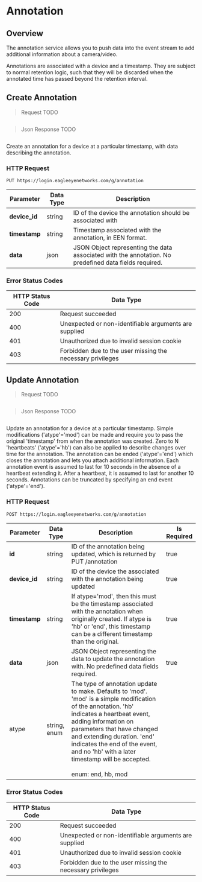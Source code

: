 # Annotation

<!--===================================================================-->
## Overview

The annotation service allows you to push data into the event stream to add additional information about a camera/video.

Annotations are associated with a device and a timestamp. They are subject to normal retention logic, such that they will be discarded when the annotated time has passed beyond the retention interval.

<!--===================================================================-->
## Create Annotation

> Request TODO

```shell
```

> Json Response TODO

```json
```

Create an annotation for a device at a particular timestamp, with data describing the annotation.

### HTTP Request

`PUT https://login.eagleeyenetworks.com/g/annotation`

Parameter       | Data Type   	| Description
---------       | ----------- 	| -----------
**device_id**   | string      	| ID of the device the annotation should be associated with
**timestamp**   | string      	| Timestamp associated with the annotation, in EEN format.
**data**   		| json   		| JSON Object representing the data associated with the annotation. No predefined data fields required.

### Error Status Codes

HTTP Status Code    | Data Type   
------------------- | ----------- 
200	| Request succeeded
400	| Unexpected or non-identifiable arguments are supplied
401	| Unauthorized due to invalid session cookie
403	| Forbidden due to the user missing the necessary privileges

<!--===================================================================-->
## Update Annotation

> Request TODO

```shell
```

> Json Response TODO

```json
```

Update an annotation for a device at a particular timestamp. Simple modifications ('atype'='mod') can be made and require you to pass the original 'timestamp' from when the annotation was created. Zero to N 'heartbeats' ('atype'='hb') can also be applied to describe changes over time for the annotation. The annotation can be ended ('atype'='end') which closes the annotation and lets you attach additional information. Each annotation event is assumed to last for 10 seconds in the absence of a heartbeat extending it. After a heartbeat, it is assumed to last for another 10 seconds. Annotations can be truncated by specifying an end event ('atype'='end').

### HTTP Request

`POST https://login.eagleeyenetworks.com/g/annotation`

Parameter       | Data Type   	| Description  | Is Required
---------       | ----------- 	| -----------  | -----------
**id**   		| string      	| ID of the annotation being updated, which is returned by PUT /annotation | true
**device_id**   | string      	| ID of the device the associated with the annotation being updated | true
**timestamp**   | string      	| If atype='mod', then this must be the timestamp associated with the annotation when originally created. If atype is 'hb' or 'end', this timestamp can be a different timestamp than the original. | true
**data**   		| json   		| JSON Object representing the data to update the annotation with. No predefined data fields required. | true
atype  			| string, enum  | The type of annotation update to make. Defaults to 'mod'. 'mod' is a simple modification of the annotation. 'hb' indicates a heartbeat event, adding information on parameters that have changed and extending duration. 'end' indicates the end of the event, and no 'hb' with a later timestamp will be accepted. <br><br>enum: end, hb, mod |

### Error Status Codes

HTTP Status Code    | Data Type   
------------------- | ----------- 
200 | Request succeeded
400	| Unexpected or non-identifiable arguments are supplied
401	| Unauthorized due to invalid session cookie
403	| Forbidden due to the user missing the necessary privileges
